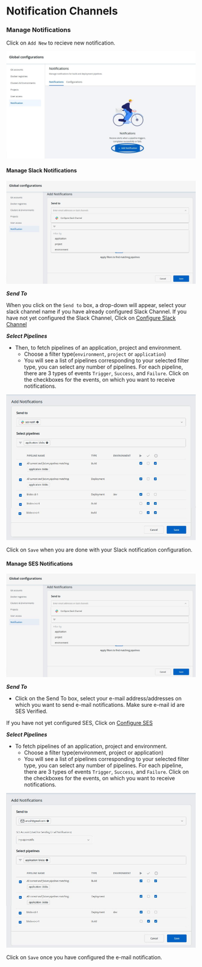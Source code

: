# Notification Channels



### **Manage Notifications**

Click on `Add New` to recieve new notification.

![](./images/gc-noitfication-add-notification.jpg)

#### **Manage Slack Notifications**

![](./images/gc-noitfication-add-notification-configuration.jpg)



_**Send To**_

When you click on the `Send to` box, a drop-down will appear, select your slack channel name if you have already configured Slack Channel. If you have not yet configured the Slack Channel, Click on [Configure Slack Channel](manage-notification.md#manage-slack-configurations)

_**Select Pipelines**_

* Then, to fetch pipelines of an application, project and environment.
  * Choose a filter type\(`environment`, `project` or `application`\)
  * You will see a list of pipelines corresponding to your selected filter type, you can select any number of pipelines. For each pipeline, there are 3 types of events `Trigger`, `Success`, and `Failure`. Click on the checkboxes for the events, on which you want to receive notifications.

![](./images/gc-noitfication-add-notification-configuration-select-event.jpg)

Click on `Save` when you are done with your Slack notification configuration.

#### **Manage SES Notifications**

![](./images/gc-noitfication-add-notification-configuration.jpg)



_**Send To**_

* Click on the Send To box, select your e-mail address/addresses on which you want to send e-mail notifications. Make sure e-mail id are SES Verified.

If you have not yet configured SES, Click on [Configure SES](manage-notification.md#manage-ses-notifications)

_**Select Pipelines**_

* To fetch pipelines of an application, project and environment.
  * Choose a filter type\(environment, project or application\)
  * You will see a list of pipelines corresponding to your selected filter type, you can select any number of pipelines. For each pipeline, there are 3 types of events `Trigger`, `Success`, and `Failure`. Click on the checkboxes for the events, on which you want to receive notifications.

![](./images/gc-noitfication-add-notification-configuration-select-event2.jpg)

Click on `Save` once you have configured the e-mail notification.
